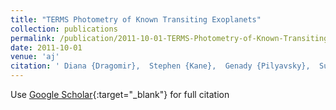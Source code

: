 ```yaml
---
title: "TERMS Photometry of Known Transiting Exoplanets"
collection: publications
permalink: /publication/2011-10-01-TERMS-Photometry-of-Known-Transiting-Exoplanets
date: 2011-10-01
venue: 'aj'
citation: ' Diana {Dragomir},  Stephen {Kane},  Genady {Pilyavsky},  Suvrath {Mahadevan},  David {Ciardi},  J. {Gazak},  Dawn {Gelino},  Alan {Payne},  Markus {Rabus},  Solange {Ramirez},  Kaspar {von Braun},  Jason {Wright},  Pamela {Wyatt}, &quot;TERMS Photometry of Known Transiting Exoplanets.&quot; aj, 2011.'
---
```

Use [Google Scholar](https://scholar.google.com/scholar?q=TERMS+Photometry+of+Known+Transiting+Exoplanets){:target="_blank"} for full citation